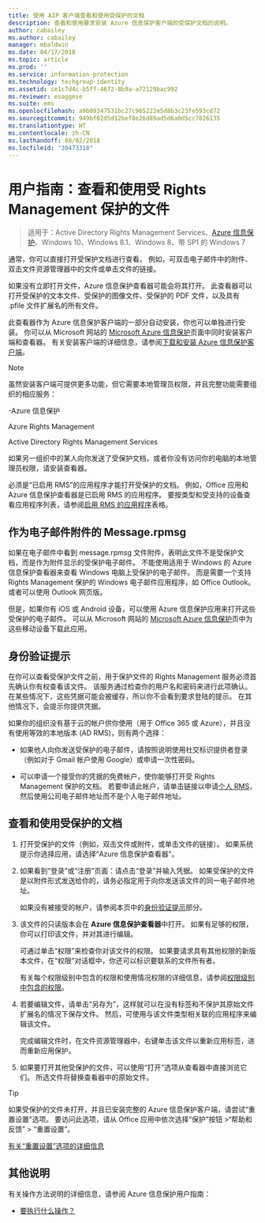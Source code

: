 ```yaml
---
title: 使用 AIP 客户端查看和使用受保护的文档
description: 查看和使用要求安装 Azure 信息保护客户端的受保护文档的说明。
author: cabailey
ms.author: cabailey
manager: mbaldwin
ms.date: 04/17/2018
ms.topic: article
ms.prod: ''
ms.service: information-protection
ms.technology: techgroup-identity
ms.assetid: ce1c7d4c-b5ff-4672-8b9a-a72129bac992
ms.reviewer: esaggese
ms.suite: ems
ms.openlocfilehash: a9b09347531bc27c965222e5d8b3c23fe593cd72
ms.sourcegitcommit: 949bf02d5d12bef8e26d89ad5d6a0d5cc7826135
ms.translationtype: HT
ms.contentlocale: zh-CN
ms.lasthandoff: 08/02/2018
ms.locfileid: "39473318"
---
```

# <a name="user-guide-view-and-use-files-that-have-been-protected-by-rights-management"></a>用户指南：查看和使用受 Rights Management 保护的文件

>适用于：Active Directory Rights Management Services、[Azure 信息保护](https://azure.microsoft.com/pricing/details/information-protection)、Windows 10、Windows 8.1、Windows 8、带 SP1 的 Windows 7

通常，你可以直接打开受保护文档进行查看。 例如，可双击电子邮件中的附件、双击文件资源管理器中的文件或单击文件的链接。

如果没有立即打开文件，Azure 信息保护查看器可能会将其打开。 此查看器可以打开受保护的文本文件、受保护的图像文件、受保护的 PDF 文件，以及具有 .pfile 文件扩展名的所有文件。

此查看器作为 Azure 信息保护客户端的一部分自动安装，你也可以单独进行安装。 你可以从 Microsoft 网站的 [Microsoft Azure 信息保护](https://go.microsoft.com/fwlink/?LinkId=303970)页面中同时安装客户端和查看器。 有关安装客户端的详细信息，请参阅[下载和安装 Azure 信息保护客户端](install-client-app.md)。

> [!NOTE]
> 虽然安装客户端可提供更多功能，但它需要本地管理员权限，并且完整功能需要组织的相应服务：
> 
>-Azure 信息保护
> 
>Azure Rights Management
> 
>Active Directory Rights Management Services 
> 
> 如果另一组织中的某人向你发送了受保护文档，或者你没有访问你的电脑的本地管理员权限，请安装查看器。

必须是“已启用 RMS”的应用程序才能打开受保护的文档。 例如，Office 应用和 Azure 信息保护查看器是已启用 RMS 的应用程序。 要按类型和受支持的设备查看应用程序列表，请参阅[启用 RMS 的应用程序](../requirements-applications.md#rms-enlightened-applications)表格。  
## <a name="messagerpmsg-as-an-email-attachment"></a>作为电子邮件附件的 Message.rpmsg

如果在电子邮件中看到 message.rpmsg 文件附件，表明此文件不是受保护文档，而是作为附件显示的受保护电子邮件。 不能使用适用于 Windows 的 Azure 信息保护查看器来查看 Windows 电脑上受保护的电子邮件。 而是需要一个支持 Rights Management 保护的 Windows 电子邮件应用程序，如 Office Outlook。 或者可以使用 Outlook 网页版。

但是，如果你有 iOS 或 Android 设备，可以使用 Azure 信息保护应用来打开这些受保护的电子邮件。 可以从 Microsoft 网站的 [Microsoft Azure 信息保护](https://go.microsoft.com/fwlink/?LinkId=303970)页中为这些移动设备下载此应用。

## <a name="prompts-for-authentication"></a>身份验证提示

在你可以查看受保护文件之前，用于保护文件的 Rights Management 服务必须首先确认你有权查看该文件。 该服务通过检查你的用户名和密码来进行此项确认。 在某些情况下，这些凭据可能会被缓存，所以你不会看到要求登陆的提示。 在其他情况下，会提示你提供凭据。

如果你的组织没有基于云的帐户供你使用（用于 Office 365 或 Azure），并且没有使用等效的本地版本 (AD RMS)，则有两个选择：

- 如果他人向你发送受保护的电子邮件，请按照说明使用社交标识提供者登录（例如对于 Gmail 帐户使用 Google）或申请一次性密码。

- 可以申请一个接受你的凭据的免费帐户，使你能够打开受 Rights Management 保护的文档。 若要申请此帐户，请单击链接以申请[个人 RMS](http://go.microsoft.com/fwlink/?LinkId=309469)，然后使用公司电子邮件地址而不是个人电子邮件地址。 

## <a name="to-view-and-use-a-protected-document"></a>查看和使用受保护的文档

1. 打开受保护的文件（例如，双击文件或附件，或单击文件的链接）。 如果系统提示你选择应用，请选择“Azure 信息保护查看器”。 

2. 如果看到“登录”或“注册”页面：请点击“登录”并输入凭据。 如果受保护的文件是以附件形式发送给你的，请务必指定用于向你发送该文件的同一电子邮件地址。
    
    如果没有被接受的帐户，请参阅本页中的[身份验证提示](#prompts-for-authentication)部分。

3. 该文件的只读版本会在 **Azure 信息保护查看器**中打开。 如果有足够的权限，你可以打印该文件，并对其进行编辑。 

    可通过单击“权限”来检查你对该文件的权限。 如果要请求具有其他权限的新版本文件，在“权限”对话框中，你还可以标识要联系的文件所有者。
    
    有关每个权限级别中包含的权限和使用情况权限的详细信息，请参阅[权限级别中包含的权限](../deploy-use/configure-usage-rights.md#rights-included-in-permissions-levels)。

4. 若要编辑文件，请单击“另存为”，这样就可以在没有标签和不保护其原始文件扩展名的情况下保存文件。 然后，可使用与该文件类型相关联的应用程序来编辑该文件。 
    
    完成编辑文件时，在文件资源管理器中，右键单击该文件以重新应用标签，进而重新应用保护。

5. 如果要打开其他受保护的文件，可以使用“打开”选项从查看器中直接浏览它们。 所选文件将替换查看器中的原始文件。 

> [!TIP]
> 如果受保护的文件未打开，并且已安装完整的 Azure 信息保护客户端，请尝试“重置设置”选项。 要访问此选项，请从 Office 应用中依次选择“保护”按钮 >“帮助和反馈” > “重置设置”。 
> 
> [有关“重置设置”选项的详细信息](client-admin-guide.md#more-information-about-the-reset-settings-option)

## <a name="other-instructions"></a>其他说明
有关操作方法说明的详细信息，请参阅 Azure 信息保护用户指南：

-   [要执行什么操作？](client-user-guide.md#what-do-you-want-to-do)

